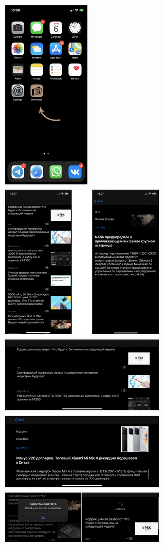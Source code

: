 
<p float="left">
  <img src="https://github.com/eoshtanko/NewsApp/blob/ca6459912e3b9f6a5d1aa359d4a4da1027f7cde8/illustrations/iamge1.png" width="270" />
</p>

![Image alt](https://github.com/eoshtanko/NewsApp/blob/6e4b134b5b62a7c785b2cbaac622dc390d2175c3/illustrations/image2.png)

![Image alt](https://github.com/eoshtanko/NewsApp/blob/ca6459912e3b9f6a5d1aa359d4a4da1027f7cde8/illustrations/image3.png)

![Image alt](https://github.com/eoshtanko/NewsApp/blob/ca6459912e3b9f6a5d1aa359d4a4da1027f7cde8/illustrations/image4.png)
